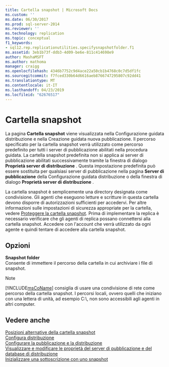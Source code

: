 ```yaml
---
title: Cartella snapshot | Microsoft Docs
ms.custom: ''
ms.date: 06/30/2017
ms.prod: sql-server-2014
ms.reviewer: ''
ms.technology: replication
ms.topic: conceptual
f1_keywords:
- sql12.rep.replicationutilities.specifysnapshotfolder.f1
ms.assetid: 3eb1b73f-ddb3-4d09-be6e-811c414698e9
author: MashaMSFT
ms.author: mathoma
manager: craigg
ms.openlocfilehash: 4346b7752c9d4ace22a50cb1b4768c0c7d5df1fc
ms.sourcegitcommit: f7fced330b64d6616aeb8766747295807c92dd41
ms.translationtype: MT
ms.contentlocale: it-IT
ms.lasthandoff: 04/23/2019
ms.locfileid: "62676517"
---
```

# <a name="snapshot-folder"></a>Cartella snapshot
  La pagina **Cartella snapshot** viene visualizzata nella Configurazione guidata distribuzione e nella Creazione guidata nuova pubblicazione. Il percorso specificato per la cartella snapshot verrà utilizzato come percorso predefinito per tutti i server di pubblicazione abilitati nella procedura guidata. La cartella snapshot predefinita non si applica ai server di pubblicazione abilitati successivamente tramite la finestra di dialogo **Proprietà server di distribuzione** . Questa impostazione predefinita può essere sostituita per qualsiasi server di pubblicazione nella pagina **Server di pubblicazione** della Configurazione guidata distribuzione o della finestra di dialogo **Proprietà server di distribuzione** .  
  
 La cartella snapshot è semplicemente una directory designata come condivisione. Gli agenti che eseguono letture e scritture in questa cartella devono disporre di autorizzazioni sufficienti per accedervi. Per altre informazioni sulle impostazioni di sicurezza appropriate per la cartella, vedere [Proteggere la cartella snapshot](security/secure-the-snapshot-folder.md). Prima di implementare la replica è necessario verificare che gli agenti di replica possano connettersi alla cartella snapshot. Accedere con l'account che verrà utilizzato da ogni agente e quindi tentare di accedere alla cartella snapshot.  
  
## <a name="options"></a>Opzioni  
 **Snapshot folder**  
 Consente di immettere il percorso della cartella in cui archiviare i file di snapshot.  
  
> [!NOTE]  
>  [!INCLUDE[msCoName](../../includes/msconame-md.md)] consiglia di usare una condivisione di rete come percorso della cartella snapshot. I percorsi locali, ovvero quelli che iniziano con una lettera di unità, ad esempio C:\\, non sono accessibili agli agenti in altri computer.  
  
## <a name="see-also"></a>Vedere anche  
 [Posizioni alternative della cartella snapshot](alternate-snapshot-folder-locations.md)   
 [Configura distribuzione](configure-distribution.md)   
 [Configurare la pubblicazione e la distribuzione](configure-publishing-and-distribution.md)   
 [Visualizzare e modificare le proprietà del server di pubblicazione e del database di distribuzione](view-and-modify-distributor-and-publisher-properties.md)   
 [Inizializzare una sottoscrizione con uno snapshot](initialize-a-subscription-with-a-snapshot.md)  
  
  
